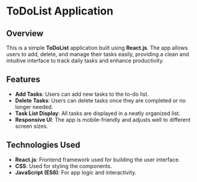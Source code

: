 # ToDoList Application

## Overview
This is a simple **ToDoList** application built using **React.js**. The app allows users to add, delete, and manage their tasks easily, providing a clean and intuitive interface to track daily tasks and enhance productivity.

## Features
- **Add Tasks**: Users can add new tasks to the to-do list.
- **Delete Tasks**: Users can delete tasks once they are completed or no longer needed.
- **Task List Display**: All tasks are displayed in a neatly organized list.
- **Responsive UI**: The app is mobile-friendly and adjusts well to different screen sizes.

## Technologies Used
- **React.js**: Frontend framework used for building the user interface.
- **CSS**: Used for styling the components.
- **JavaScript (ES6)**: For app logic and interactivity.


